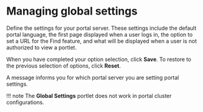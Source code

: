 # Managing global settings

Define the settings for your portal server. These settings include the default portal language, the first page displayed when a user logs in, the option to set a URL for the Find feature, and what will be displayed when a user is not authorized to view a portlet.

When you have completed your option selection, click **Save**. To restore to the previous selection of options, click **Reset**.

A message informs you for which portal server you are setting portal settings.

!!! note
    The **Global Settings** portlet does not work in portal cluster configurations.

<!--- 
-   **[Specifying the default portal language](h_gs_lang.md)**  
Use the **Default portal language** drop-down list to select the default language in which you would like the portal to appear.
-   **[Specifying how to handle portlets that the user is not authorized to view](h_gs_noview.md)**  
If a portlet is hidden from a user, you can choose between displaying a message or nothing at all.
-   **[Specifying what users see initially when they log in to the portal](h_gs_whatsee.md)**  
You can choose for users to return to the default portal page or to return to the page of their last visit after logging in, or you can allow users to choose a view after logging in.
-   **[Specifying the search engine that opens when users select Find](h_gs_search_engine.md)**  
You can add a URL for the search engine that your users can use in the portal. --->

